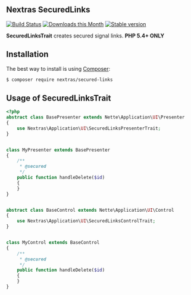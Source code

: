 ## Nextras SecuredLinks

[![Build Status](https://travis-ci.org/nextras/secured-links.svg?branch=master)](https://travis-ci.org/nextras/secured-links)
[![Downloads this Month](https://img.shields.io/packagist/dm/nextras/secured-links.svg?style=flat)](https://packagist.org/packages/nextras/secured-links)
[![Stable version](http://img.shields.io/packagist/v/nextras/secured-links.svg?style=flat)](https://packagist.org/packages/nextras/secured-links)


**SecuredLinksTrait** creates secured signal links.
**PHP 5.4+ ONLY**

## Installation

The best way to install is using [Composer](http://getcomposer.org/):

```sh
$ composer require nextras/secured-links
```

## Usage of SecuredLinksTrait

```php
<?php
abstract class BasePresenter extends Nette\Application\UI\Presenter
{
	use Nextras\Application\UI\SecuredLinksPresenterTrait;
}


class MyPresenter extends BasePresenter
{
	/**
	 * @secured
	 */
	public function handleDelete($id)
	{
	}
}


abstract class BaseControl extends Nette\Application\UI\Control
{
	use Nextras\Application\UI\SecuredLinksControlTrait;
}


class MyControl extends BaseControl
{
	/**
	 * @secured
	 */
	public function handleDelete($id)
	{
	}
}
```

